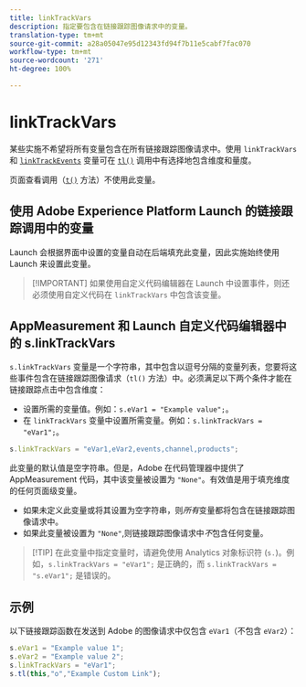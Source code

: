 ```yaml
---
title: linkTrackVars
description: 指定要包含在链接跟踪图像请求中的变量。
translation-type: tm+mt
source-git-commit: a28a05047e95d12343fd94f7b11e5cabf7fac070
workflow-type: tm+mt
source-wordcount: '271'
ht-degree: 100%

---
```



# linkTrackVars

某些实施不希望将所有变量包含在所有链接跟踪图像请求中。使用 `linkTrackVars` 和 [`linkTrackEvents`](linktrackevents.md) 变量可在 [`tl()`](../functions/tl-method.md) 调用中有选择地包含维度和量度。

页面查看调用（[`t()`](../functions/t-method.md) 方法）不使用此变量。

## 使用 Adobe Experience Platform Launch 的链接跟踪调用中的变量

Launch 会根据界面中设置的变量自动在后端填充此变量，因此实施始终使用 Launch 来设置此变量。

>[!IMPORTANT] 如果使用自定义代码编辑器在 Launch 中设置事件，则还必须使用自定义代码在 `linkTrackVars` 中包含该变量。

## AppMeasurement 和 Launch 自定义代码编辑器中的 s.linkTrackVars

`s.linkTrackVars` 变量是一个字符串，其中包含以逗号分隔的变量列表，您要将这些事件包含在链接跟踪图像请求（`tl()` 方法）中。必须满足以下两个条件才能在链接跟踪点击中包含维度：

* 设置所需的变量值。例如：`s.eVar1 = "Example value";`。
* 在 `linkTrackVars` 变量中设置所需变量。例如：`s.linkTrackVars = "eVar1";`。

```js
s.linkTrackVars = "eVar1,eVar2,events,channel,products";
```

此变量的默认值是空字符串。但是，Adobe 在代码管理器中提供了 AppMeasurement 代码，其中该变量被设置为 `"None"`。有效值是用于填充维度的任何页面级变量。

* 如果未定义此变量或将其设置为空字符串，则&#x200B;*所有*&#x200B;变量都将包含在链接跟踪图像请求中。
* 如果此变量被设置为 `"None"`,则链接跟踪图像请求中&#x200B;*不*&#x200B;包含任何变量。

>[!TIP] 在此变量中指定变量时，请避免使用 Analytics 对象标识符 (`s.`)。例如，`s.linkTrackVars = "eVar1";` 是正确的，而 `s.linkTrackVars = "s.eVar1";` 是错误的。

## 示例

以下链接跟踪函数在发送到 Adobe 的图像请求中仅包含 `eVar1`（不包含 `eVar2`）：

```js
s.eVar1 = "Example value 1";
s.eVar2 = "Example value 2";
s.linkTrackVars = "eVar1";
s.tl(this,"o","Example Custom Link");
```
